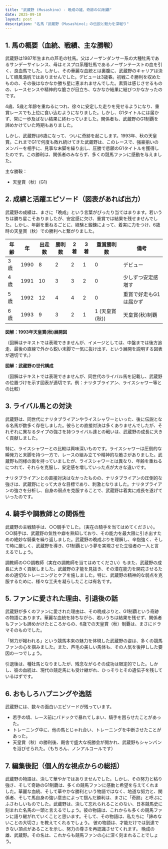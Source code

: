 ```yaml
---
title: "武蔵野 (Musashino) - 晩成の雄、奇跡のG1制覇"
date: 2025-09-10
layout: post
description: "名馬『武蔵野 (Musashino)』の伝説と魅力を深堀り"
---
```


## 1. 馬の概要（血統、戦績、主な勝鞍）

武蔵野は1987年生まれの芦毛の牡馬。父はノーザンダンサー系の大種牡馬であるサンデーサイレンス、母はミスプロ系種牡馬であるノーザンテーストの血を引く、良血馬でした。しかし、その華麗な血統とは裏腹に、武蔵野のキャリアは決して順風満帆ではありませんでした。デビューは3歳春。初戦こそ勝利を収めたものの、その後はなかなか勝ち星に恵まれませんでした。素質は感じさせるものの、レースセンスや精神的な脆さが目立ち、なかなか結果に結びつかなかったのです。

4歳、5歳と年齢を重ねるにつれ、徐々に安定した走りを見せるようになり、重賞レースでも上位に食い込むようになりました。しかし、G1タイトルには届かず、常に一歩及ばない結果に終わっていました。関係者も、武蔵野のG1制覇を諦めかけていた時期もありました。

しかし、武蔵野は6歳になって、ついに奇跡を起こします。1993年、秋の天皇賞。これまでG1で何度も敗れ続けてきた武蔵野は、このレースで、強豪揃いのメンバーを相手に、見事な末脚を繰り出し、圧勝で悲願のG1タイトルを獲得したのです。この勝利は、関係者のみならず、多くの競馬ファンに感動を与えました。

主な勝鞍：

* 天皇賞（秋）(G1)


## 2. 成績と活躍エピソード（図表があれば出力）

武蔵野の成績は、まさに「晩成」という言葉がぴったり当てはまります。若いうちは勝ち星こそありましたが、安定感に欠け、重賞では結果を残せませんでした。しかし、年齢を重ねるごとに、経験と鍛錬によって、着実に力をつけ、6歳時の天皇賞（秋）での勝利へと繋がりました。

| 年齢 | 年 | 出走数 | 勝利数 | 2着 | 3着 | 重賞勝利数 | 備考 |
|---|---|---|---|---|---|---|---|
| 3歳 | 1990 | 8 | 2 | 2 | 1 | 0 | デビュー |
| 4歳 | 1991 | 10 | 3 | 3 | 2 | 0 | 少しずつ安定感増す |
| 5歳 | 1992 | 12 | 4 | 4 | 2 | 0 | 重賞で好走もG1は届かず |
| 6歳 | 1993 | 9 | 3 | 2 | 1 | 1 (天皇賞(秋)) | 天皇賞(秋)制覇 |


**図解：1993年天皇賞(秋)展開図**

（図解はテキストでは表現できませんが、イメージとしては、中盤までは後方追走、最後の直線で外から鋭い末脚で一気に抜け出す、という展開を説明する図表が適切です。）

**図解：武蔵野の世代構成**

（図解はテキストでは表現できませんが、同世代のライバル馬を記載し、武蔵野の位置づけを示す図表が適切です。例：ナリタブライアン、ライスシャワー等との比較）


## 3. ライバル馬との対決

武蔵野は、同世代にナリタブライアンやライスシャワーといった、後に伝説となる名馬が数多く存在しました。彼らとの直接対決は多くありませんでしたが、それぞれに異なるタイプの強さを持つライバル達との戦いは、武蔵野の成長に大きく貢献しました。

特に、ライスシャワーとの比較は興味深いものです。ライスシャワーは圧倒的な瞬発力と末脚を持つ一方で、レースの組み立てや精神的な脆さがありました。武蔵野も同様の面を持っていましたが、ライスシャワーとは異なり、年齢を重ねるにつれて、それらを克服し、安定感を増していった点が大きな違いです。

ナリタブライアンとの直接対決はなかったものの、ナリタブライアンの圧倒的な強さは、武蔵野にとって大きな目標であり、刺激となりました。ナリタブライアンの強さを分析し、自身の弱点を克服することで、武蔵野は着実に成長を遂げていったのです。


## 4. 騎手や調教師との関係性

武蔵野の主戦騎手は、○○騎手でした。（実在の騎手を当てはめてください）。○○騎手は、武蔵野の気性や癖を熟知しており、その能力を最大限に引き出すための絶妙な騎乗を繰り返しました。武蔵野の晩成ぶりを理解し、辛抱強く、そして時に厳しく、武蔵野を導き、G1制覇という夢を実現させた立役者の一人と言えるでしょう。

調教師の○○調教師（実在の調教師を当てはめてください）もまた、武蔵野の成長に大きく貢献しました。武蔵野の才能を見抜き、その潜在能力を開花させるための適切なトレーニングとケアを施しました。特に、武蔵野の精神的な弱点を克服するために、様々な工夫を凝らしたことは有名です。


## 5. ファンに愛された理由、引退後の話

武蔵野が多くのファンに愛された理由は、その晩成ぶりと、G1制覇という奇跡の物語にあります。華麗な血統を持ちながら、若いうちは結果を残せず、関係者もファンも諦めかけたところからの、6歳での天皇賞（秋）制覇は、まさにドラマそのものでした。

「努力が報われる」という競馬本来の魅力を体現した武蔵野の姿は、多くの競馬ファンの心を掴みました。また、芦毛の美しい馬体も、その人気を後押しした要因の一つでしょう。

引退後は、種牡馬となりましたが、残念ながらその成功は限定的でした。しかし、彼の血統は、現代の競走馬にも受け継がれ、ひっそりとその遺伝子を残しているはずです。


## 6. おもしろハプニングや逸話

武蔵野には、数々の面白いエピソードが残っています。

* 若手の頃、レース前にパドックで暴れてしまい、騎手を困らせたことがあった。
* トレーニング中に、他の馬とじゃれ合い、トレーニングを中断させたことがあった。
* 天皇賞（秋）の勝利後、厩舎で盛大な祝勝会が開かれ、武蔵野もシャンパンを浴びせられた。（もちろん、ノンアルコールです）


## 7. 編集後記（個人的な視点からの総括）

武蔵野の物語は、決して華やかではありませんでした。しかし、その努力と粘り強さ、そして奇跡のG1制覇は、多くの競馬ファンに感動と希望を与えてくれました。華麗な血統、そして華やかな勝利という物語ではなく、地道な努力と、関係者、そして馬自身の強い意志によって掴んだ勝利は、まさに「奇跡」と呼ぶにふさわしいものでした。武蔵野は、決して忘れられることのない、日本競馬史に刻まれた名馬の一頭と言えるでしょう。彼の物語は、これからも多くの競馬ファンに語り継がれていくことと思います。そして、その物語は、私たちに「諦めないことの大切さ」を教えてくれるでしょう。  彼の物語は、才能だけでは到達できない頂点があることを示し、努力の尊さを再認識させてくれます。  晩成の雄、武蔵野。その名は、これからも競馬ファンの心に深く刻まれることでしょう。
